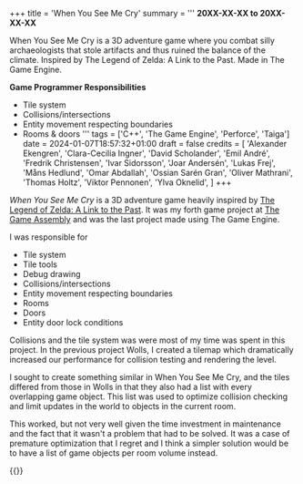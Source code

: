 +++
title = 'When You See Me Cry'
summary = '''
**20XX-XX-XX to 20XX-XX-XX**

When You See Me Cry is a 3D adventure game where you combat silly archaeologists that stole artifacts and thus ruined the balance of the climate. Inspired by The Legend of Zelda: A Link to the Past. Made in The Game Engine.

**Game Programmer Responsibilities**
  *  Tile system
  *  Collisions/intersections
  *  Entity movement respecting boundaries
  *  Rooms & doors
'''
tags = ['C++', 'The Game Engine', 'Perforce', 'Taiga']
date = 2024-01-07T18:57:32+01:00
draft = false
credits = [
    'Alexander Ekengren',
    'Clara-Cecilia Ingner',
    'David Scholander',
    'Emil André',
    'Fredrik Christensen',
    'Ivar Sidorsson',
    'Joar Andersén',
    'Lukas Frej',
    'Måns Hedlund',
    'Omar Abdallah',
    'Ossian Sarén Gran',
    'Oliver Mathrani',
    'Thomas Holtz',
    'Viktor Pennonen',
    'Ylva Oknelid',
]
+++

_When You See Me Cry_ is a 3D adventure game heavily inspired by 
[The Legend of Zelda: A Link to the Past](https://en.wikipedia.org/wiki/The_Legend_of_Zelda:_A_Link_to_the_Past). 
It was my forth game project at [The Game Assembly](https://thegameassembly.com)
and was the last project made using The Game Engine.

I was responsible for
* Tile system
* Tile tools
* Debug drawing
* Collisions/intersections
* Entity movement respecting boundaries
* Rooms
* Doors
* Entity door lock conditions

Collisions and the tile system was were most of my time was spent in this project.
In the previous project Wolls, I created a tilemap which dramatically increased 
our performance for collision testing and rendering the level. 

I sought to create something similar in When You See Me Cry, and the tiles differed 
from those in Wolls in that they also had a list with every overlapping game object. 
This list was used to optimize collision checking and limit updates in the world to 
objects in the current room.

This worked, but not very well given the time investment in maintenance and the fact
that it wasn't a problem that had to be solved. It was a case of premature optimization
that I regret and I think a simpler solution would be to have a list of game objects per
room volume instead.

{{<youtube id="RTEkSJmcURg" title="When You See Me Cry trailer.">}}
